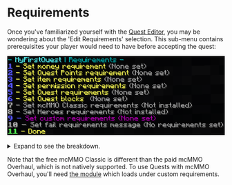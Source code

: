 # Requirements

Once you've familiarized yourself with the [Quest Editor](../setup/quests-editor.md), you may be wondering about the 'Edit Requirements' selection. This sub-menu contains prerequisites your player would need to have before accepting the quest:

![](../.gitbook/assets/requirements.png)

<details>

<summary>Expand to see the breakdown.</summary>

1. Money needed through [Vault](https://pikamug.gitbook.io/quests/beginner/dependencies#vault)
2. Points needed
3. Material needed such as Emeralds or Diamonds
4. Vanilla experience needed
5. Player permission needed
6. Quest which must be taken before this one
7. Quest which prevents this one from being taken
8. [mcMMO Classic](https://pikamug.gitbook.io/quests/beginner/dependencies#mcmmo-classic) experience levels needed
9. [Heroes](https://pikamug.gitbook.io/quests/beginner/dependencies#heroes) experience levels needed
10. Requirements from a [Quests module](../casual/modules.md)
11. Override message shown to the player describing their requirements
12. Finish working on your quest requirement

</details>

Note that the free mcMMO Classic is different than the paid mcMMO Overhaul, which is not natively supported. To use Quests with mcMMO Overhaul, you'll need [the module](https://pikamug.gitbook.io/quests/casual/modules#mcmmo-overhaul) which loads under custom requirements.

